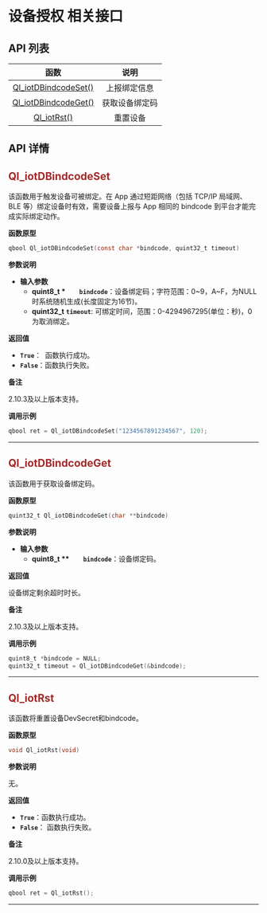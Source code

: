 # 设备授权 相关接口


## **API 列表**

| 函数 | 说明  |
|:--------:| :-------------:|
|  [Ql_iotDBindcodeSet()](#Ql_iotDBindcodeSet) | 上报绑定信息 |
|  [Ql_iotDBindcodeGet()](#Ql_iotDBindcodeGet) | 获取设备绑定码 |
|  [Ql_iotRst()](#Ql_iotRst) | 重置设备 |

## **API 详情**

<span id="Ql_iotDBindcodeSet">  </span>

## <font color=#A52A2A  >__Ql_iotDBindcodeSet__</font>

该函数用于触发设备可被绑定。在 App 通过短距网络（包括 TCP/IP 局域网、BLE 等）绑定设备时有效，需要设备上报与 App 相同的 bindcode 到平台才能完成实际绑定动作。

__函数原型__

```c
qbool Ql_iotDBindcodeSet(const char *bindcode, quint32_t timeout)
```

__参数说明__

* __输入参数__
	* __quint8_t *__  __`bindcode`__：设备绑定码；字符范围：0~9，A~F，为NULL时系统随机生成(长度固定为16节)。
	* __quint32_t__ __`timeout`__: 可绑定时间，范围：0-4294967295(单位：秒)，0为取消绑定。


__返回值__

* __`True`__：&nbsp;&nbsp;函数执行成功。
* __`False`__：函数执行失败。

__备注__

2.10.3及以上版本支持。

__调用示例__

```c
qbool ret = Ql_iotDBindcodeSet("1234567891234567", 120);
```
---
<span id="Ql_iotDBindcodeGet">  </span>
## <font color=#A52A2A  >__Ql_iotDBindcodeGet__</font>

该函数用于获取设备绑定码。

__函数原型__

```c
quint32_t Ql_iotDBindcodeGet(char **bindcode)
```

__参数说明__

* __输入参数__
	* __quint8_t **__  __`bindcode`__：设备绑定码。

__返回值__

设备绑定剩余超时时长。

__备注__

2.10.3及以上版本支持。

__调用示例__

```c
quint8_t *bindcode = NULL;
quint32_t timeout = Ql_iotDBindcodeGet(&bindcode);
```
---
<span id="Ql_iotRst">  </span>
## <font color=#A52A2A  >__Ql_iotRst__</font>

该函数将重置设备DevSecret和bindcode。

__函数原型__

```c
void Ql_iotRst(void)
```

__参数说明__

无。

__返回值__

* __`True`__：函数执行成功。
* __`False`__： 函数执行失败。

__备注__

2.10.0及以上版本支持。

__调用示例__

```c
qbool ret = Ql_iotRst();
```
---





